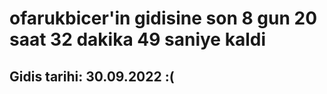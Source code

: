 # ofarukbicer'in gidisine son 8 gun 20 saat 32 dakika 49 saniye kaldi

## Gidis tarihi: 30.09.2022 :(